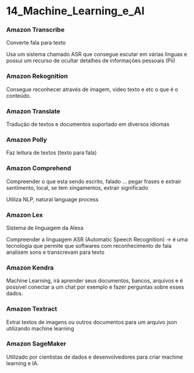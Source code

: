 # 14_Machine_Learning_e_AI

### Amazon Transcribe

Converte fala para texto

Usa um sistema chamado ASR que consegue escutar em várias linguas e possui um recurso de ocultar detalhes de informações pessoais (Pii)

### Amazon Rekognition

Consegue reconhecer através de imagem, video texto e etc o que é o conteúdo.

### Amazon Translate

Tradução de textos e documentos suportado em diversos idiomas

### Amazon Polly

Faz leitura de textos (texto para fala)

### Amazon Comprehend

Compreender o que esta sendo escrito, falado ... pegar frases e extrair sentimento, local, se tem xingamentos, extrair significado

Utiliza NLP, natural language process

### Amazon Lex

Sistema de linguagem da Alexa

Compreender a linguagem ASR (Automatic Speech Recognition) → é uma tecnologia que permite que softwares com reconhecimento de fala analisem sons e transcrevam para texto

### Amazon Kendra

Machine Learning, irá aprender seus documentos, bancos, arquivos e é possível conectar a um chat por exemplo e fazer perguntas sobre esses dados.

### Amazon Textract

Extrai textos de imagens ou outros documentos para um arquivo json utilizando machine learning

### Amazon SageMaker

Utilizado por cientistas de dados e desenvolvedores para criar machine learning e IA.
